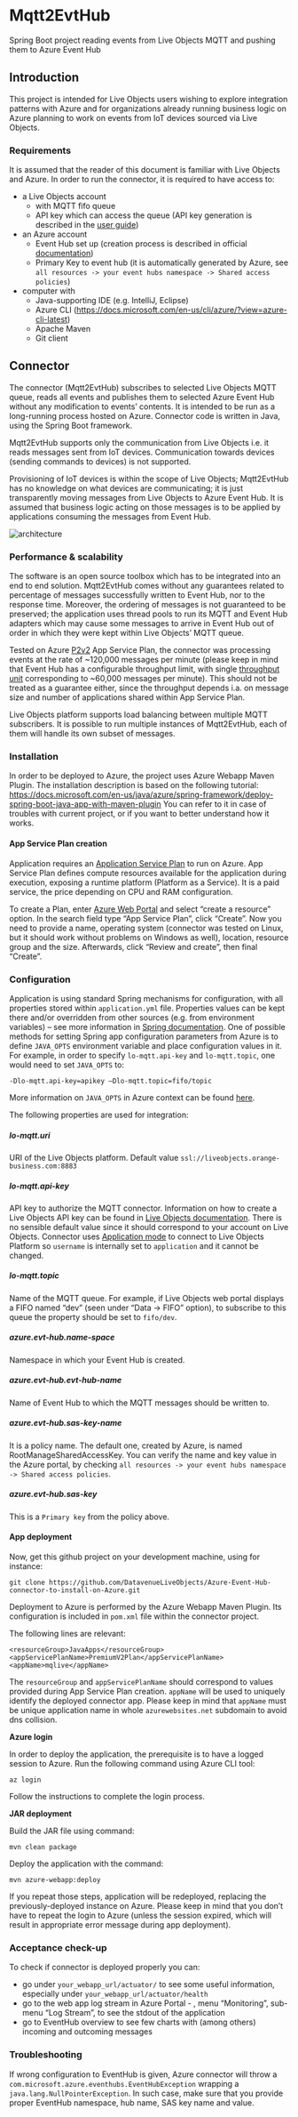 # Mqtt2EvtHub

Spring Boot project reading events from Live Objects MQTT and pushing them to Azure Event Hub

## Introduction

This project is intended for Live Objects users wishing to explore integration patterns with Azure and for organizations already running business logic on Azure planning to work on events from IoT devices sourced via Live Objects.

### Requirements

It is assumed that the reader of this document is familiar with Live Objects and Azure. In order to run the connector, it is required to have access to:
- a Live Objects account
  - with MQTT fifo queue
  - API key which can access the queue (API key generation is described in the [user guide](https://liveobjects.orange-business.com/#/cms/ressources-guide-utilisateur))
- an Azure account
  - Event Hub set up (creation process is described in official [documentation]( https://docs.microsoft.com/en-in/azure/event-hubs/))
  - Primary Key to event hub (it is automatically generated by Azure, see `all resources -> your event hubs namespace -> Shared access policies`)
- computer with
  - Java-supporting IDE (e.g. IntelliJ, Eclipse)
  - Azure CLI (https://docs.microsoft.com/en-us/cli/azure/?view=azure-cli-latest)
  - Apache Maven 
  - Git client

## Connector

The connector (Mqtt2EvtHub) subscribes to selected Live Objects MQTT queue, reads all events and publishes them to selected Azure Event Hub without any modification to events’ contents. It is intended to be run as a long-running process hosted on Azure. Connector code is written in Java, using the Spring Boot framework. 

Mqtt2EvtHub supports only the communication from Live Objects i.e. it reads messages sent from IoT devices. Communication towards devices (sending commands to devices) is not supported.

Provisioning of IoT devices is within the scope of Live Objects; Mqtt2EvtHub has no knowledge on what devices are communicating; it is just transparently moving messages from Live Objects to Azure Event Hub. It is assumed that business logic acting on those messages is to be applied by applications consuming the messages from Event Hub. 

![architecture](/images/arch.png)

### Performance & scalability

The software is an open source toolbox which has to be integrated into an end to end solution. Mqtt2EvtHub comes without any guarantees related to percentage of messages successfully written to Event Hub, nor to the response time. Moreover, the ordering of messages is not guaranteed to be preserved; the application uses thread pools to run its MQTT and Event Hub adapters which may cause some messages to arrive in Event Hub out of order in which they were kept within Live Objects’ MQTT queue. 

Tested on Azure [P2v2]( https://azure.microsoft.com/en-us/pricing/details/app-service/linux/) App Service Plan, the connector was processing events at the rate of ~120,000 messages per minute (please keep in mind that Event Hub has a configurable throughput limit, with single [throughput unit]( https://azure.microsoft.com/en-us/pricing/details/event-hubs/) corresponding to ~60,000 messages per minute). This should not be treated as a guarantee either, since the throughput depends i.a. on message size and number of applications shared within App Service Plan.

Live Objects platform supports load balancing between multiple MQTT subscribers. It is possible to run multiple instances of Mqtt2EvtHub, each of them will handle its own subset of messages.

### Installation

In order to be deployed to Azure, the project uses Azure Webapp Maven Plugin. The installation description is based on the following tutorial: https://docs.microsoft.com/en-us/java/azure/spring-framework/deploy-spring-boot-java-app-with-maven-plugin
You can refer to it in case of troubles with current project, or if you want to better understand how it works.

#### App Service Plan creation

Application requires an [Application Service Plan]( https://docs.microsoft.com/en-us/azure/app-service/overview-hosting-plans) to run on Azure. App Service Plan defines compute resources available for the application during execution, exposing a runtime platform (Platform as a Service). It is a paid service, the price depending on CPU and RAM configuration.

To create a Plan, enter [Azure Web Portal]( https://portal.azure.com/) and select “create a resource” option. In the search field type “App Service Plan”, click “Create”. Now you need to provide a name, operating system (connector was tested on Linux, but it should work without problems on Windows as well), location, resource group and the size. Afterwards, click “Review and create”, then final “Create”.

### Configuration

Application is using standard Spring mechanisms for configuration, with all properties stored within `application.yml` file. Properties values can be kept there and/or overridden from other sources (e.g. from environment variables) – see more information in  [Spring documentation](https://docs.spring.io/spring-boot/docs/current/reference/html/boot-features-external-config.html). One of possible methods for setting Spring app configuration parameters from Azure is to define `JAVA_OPTS` environment variable and place configuration values in it. For example, in order to specify `lo-mqtt.api-key` and `lo-mqtt.topic`, one would need to set `JAVA_OPTS` to:
```
-Dlo-mqtt.api-key=apikey –Dlo-mqtt.topic=fifo/topic
```
More information on `JAVA_OPTS` in Azure context can be found [here]( https://blogs.msdn.microsoft.com/azureossds/2015/10/09/setting-environment-variable-and-accessing-it-in-java-program-on-azure-webapp/).

The following properties are used for integration:

##### lo-mqtt.uri
URI of the Live Objects platform.
Default value `ssl://liveobjects.orange-business.com:8883`
##### lo-mqtt.api-key
API key to authorize the MQTT connector. Information on how to create a Live Objects API key can be found in [Live Objects documentation](https://liveobjects.orange-business.com/doc/html/lo_manual.html#API_KEY). 
There is no sensible default value since it should correspond to your account on Live Objects.
Connector uses [Application mode]( https://liveobjects.orange-business.com/doc/html/lo_manual.html#MQTT_MODE_APPLICATION) to connect to Live Objects Platform so `username` is internally set to `application` and it cannot be changed.
 
##### lo-mqtt.topic
Name of the MQTT queue. For example, if Live Objects web portal displays a FIFO named “dev” (seen under “Data -> FIFO” option), to subscribe to this queue the property should be set to `fifo/dev`.
##### azure.evt-hub.name-space
Namespace in which your Event Hub is created.
##### azure.evt-hub.evt-hub-name
Name of Event Hub to which the MQTT messages should be written to.
##### azure.evt-hub.sas-key-name
It is a policy name. The default one, created by Azure, is named RootManageSharedAccessKey. You can verify the name and key value in the Azure portal, by checking `all resources -> your event hubs namespace -> Shared access policies`.
##### azure.evt-hub.sas-key
This is a `Primary key` from the policy above. 

#### App deployment

Now, get this github project on your development machine, using for instance: 
```
git clone https://github.com/DatavenueLiveObjects/Azure-Event-Hub-connector-to-install-on-Azure.git
```

Deployment to Azure is performed by the Azure Webapp Maven Plugin. Its configuration is included in `pom.xml` file within the connector project.

The following lines are relevant:
```
<resourceGroup>JavaApps</resourceGroup>
<appServicePlanName>PremiumV2Plan</appServicePlanName>
<appName>mqlive</appName>
```

The `resourceGroup` and `appServicePlanName` should correspond to values provided during App Service Plan creation. `appName` will be used to uniquely identify the deployed connector app. Please keep in mind that `appName` must be unique application name in whole `azurewebsites.net` subdomain to avoid dns collision.

**Azure login**

In order to deploy the application, the prerequisite is to have a logged session to Azure. Run the following command using Azure CLI tool:

```
az login
```

Follow the instructions to complete the login process. 

**JAR deployment**

Build the JAR file using command:
```
mvn clean package
```
Deploy the application with the command:
```
mvn azure-webapp:deploy
```

If you repeat those steps, application will be redeployed, replacing the previously-deployed instance on Azure. Please keep in mind that you don’t have to repeat the login to Azure (unless the session expired, which will result in appropriate error message during app deployment).

### Acceptance check-up

To check if connector is deployed properly you can:
- go under `your_webapp_url/actuator/` to see some useful information, especially under `your_webapp_url/actuator/health`
- go to the web app log stream in Azure Portal - <YourAppName>, menu “Monitoring”, sub-menu “Log Stream”, to see the stdout of the application
- go to EventHub overview to see few charts with (among others) incoming and outcoming messages    

### Troubleshooting

If wrong configuration to EventHub is given, Azure connector will throw a `com.microsoft.azure.eventhubs.EventHubException` wrapping a `java.lang.NullPointerException`. In such case, make sure that you provide proper EventHub namespace, hub name, SAS key name and value.
